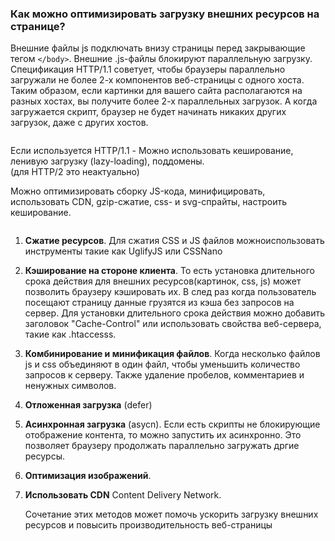 ### Как можно оптимизировать загрузку внешних ресурсов на странице?

Внешние файлы js подключать внизу страницы перед закрывающие тегом `</body>`. Внешние .js-файлы блокируют параллельную загрузку. Спецификация HTTP/1.1 советует, чтобы браузеры параллельно загружали не более 2-х компонентов веб-страницы с одного хоста. Таким образом, если картинки для вашего сайта располагаются на разных хостах, вы получите более 2-х параллельных загрузок. А когда загружается скрипт, браузер не будет начинать никаких других загрузок, даже с других хостов.  

  
```

```
Если используется HTTP/1.1 - Можно использовать кеширование, ленивую загрузку (lazy-loading), поддомены.  
(для HTTP/2 это неактуально)  
  
Можно оптимизировать сборку JS-кода, минифицировать, использовать CDN, gzip-сжатие, css- и svg-спрайты, настроить кеширование.  

```

```

  
  1. **Сжатие ресурсов**. Для сжатия CSS и JS файлов можноиспользовать инструменты такие как UglifyJS или CSSNano
  2. **Кэширование на стороне клиента**. То есть установка длительного срока действия для внешних ресурсов(картинок, css, js) может позволить браузеру кэшировать их. В след раз когда пользователь посещают страницу данные грузятся из кэша без запросов на сервер. Для установки длительного срока действия можно добавить заголовок "Cache-Control" или использовать свойства веб-сервера, такие как .htaccesss.
  3. **Комбинирование и минификация файлов**. Когда несколько файлов js и css объединяют в один файл, чтобы уменьшить количество запросов к серверу. Также удаление пробелов, комментариев и ненужных символов.
  4. **Отложенная загрузка** (defer)
  5. **Асинхронная загрузка** (asycn). Если есть скрипты не блокирующие отображение контента, то можно запустить их асинхронно. Это позволяет браузеру продолжать параллельно загружать дргие ресурсы.
  6. **Оптимизация изображений**.
  7. **Использовать CDN** Content Delivery Network.

     Сочетание этих методов может помочь ускорить загрузку внешних ресурсов и повысить производительность веб-страницы
